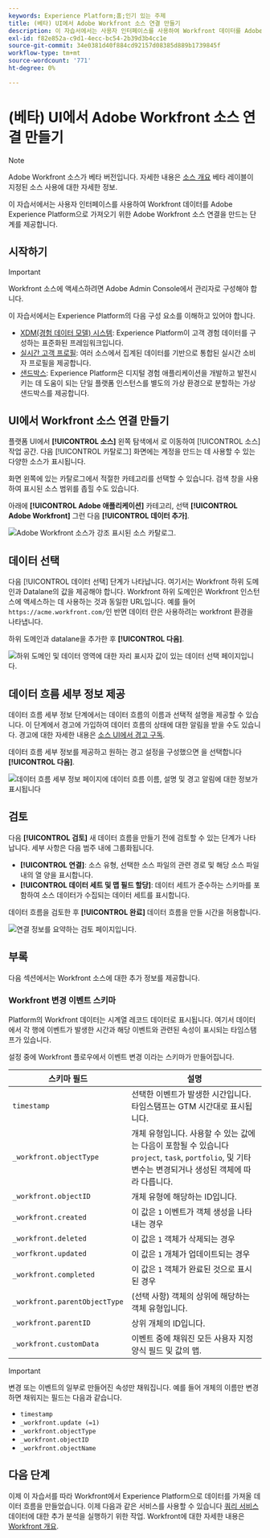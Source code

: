 ```yaml
---
keywords: Experience Platform;홈;인기 있는 주제
title: (베타) UI에서 Adobe Workfront 소스 연결 만들기
description: 이 자습서에서는 사용자 인터페이스를 사용하여 Workfront 데이터를 Adobe Experience Platform으로 가져오기 위한 Adobe Workfront 소스 연결을 만드는 단계를 제공합니다.
exl-id: f82e852a-c9d1-4ecc-bc54-2b39d3b4cc1e
source-git-commit: 34e0381d40f884cd92157d08385d889b1739845f
workflow-type: tm+mt
source-wordcount: '771'
ht-degree: 0%

---
```


# (베타) UI에서 Adobe Workfront 소스 연결 만들기

>[!NOTE]
>
>Adobe Workfront 소스가 베타 버전입니다. 자세한 내용은 [소스 개요](../../../../home.md#terms-and-conditions) 베타 레이블이 지정된 소스 사용에 대한 자세한 정보.

이 자습서에서는 사용자 인터페이스를 사용하여 Workfront 데이터를 Adobe Experience Platform으로 가져오기 위한 Adobe Workfront 소스 연결을 만드는 단계를 제공합니다.

## 시작하기

>[!IMPORTANT]
>
>Workfront 소스에 액세스하려면 Adobe Admin Console에서 관리자로 구성해야 합니다.

이 자습서에서는 Experience Platform의 다음 구성 요소를 이해하고 있어야 합니다.

* [XDM(경험 데이터 모델) 시스템](../../../../../xdm/home.md): Experience Platform이 고객 경험 데이터를 구성하는 표준화된 프레임워크입니다.
* [실시간 고객 프로필](../../../../../profile/home.md): 여러 소스에서 집계된 데이터를 기반으로 통합된 실시간 소비자 프로필을 제공합니다.
* [샌드박스](../../../../../sandboxes/home.md): Experience Platform은 디지털 경험 애플리케이션을 개발하고 발전시키는 데 도움이 되는 단일 플랫폼 인스턴스를 별도의 가상 환경으로 분할하는 가상 샌드박스를 제공합니다.

## UI에서 Workfront 소스 연결 만들기

플랫폼 UI에서 **[!UICONTROL 소스]** 왼쪽 탐색에서 로 이동하여 [!UICONTROL 소스] 작업 공간. 다음 [!UICONTROL 카탈로그] 화면에는 계정을 만드는 데 사용할 수 있는 다양한 소스가 표시됩니다.

화면 왼쪽에 있는 카탈로그에서 적절한 카테고리를 선택할 수 있습니다. 검색 창을 사용하여 표시된 소스 범위를 좁힐 수도 있습니다.

아래에 **[!UICONTROL Adobe 애플리케이션]** 카테고리, 선택 **[!UICONTROL Adobe Workfront]** 그런 다음 **[!UICONTROL 데이터 추가]**.

![Adobe Workfront 소스가 강조 표시된 소스 카탈로그.](../../../../images/tutorials/create/workfront/catalog.png)

## 데이터 선택

다음 [!UICONTROL 데이터 선택] 단계가 나타납니다. 여기서는 Workfront 하위 도메인과 Datalane의 값을 제공해야 합니다. Workfront 하위 도메인은 Workfront 인스턴스에 액세스하는 데 사용하는 것과 동일한 URL입니다. 예를 들어 `https://acme.workfront.com/`인 반면 데이터 란은 사용하려는 workfront 환경을 나타냅니다.

하위 도메인과 datalane을 추가한 후 **[!UICONTROL 다음]**.

![하위 도메인 및 데이터 영역에 대한 자리 표시자 값이 있는 데이터 선택 페이지입니다.](../../../../images/tutorials/create/workfront/select-data.png)

## 데이터 흐름 세부 정보 제공

데이터 흐름 세부 정보 단계에서는 데이터 흐름의 이름과 선택적 설명을 제공할 수 있습니다. 이 단계에서 경고에 가입하여 데이터 흐름의 상태에 대한 알림을 받을 수도 있습니다. 경고에 대한 자세한 내용은 [소스 UI에서 경고 구독](../../alerts.md).

데이터 흐름 세부 정보를 제공하고 원하는 경고 설정을 구성했으면 을 선택합니다 **[!UICONTROL 다음]**.

![데이터 흐름 세부 정보 페이지에 데이터 흐름 이름, 설명 및 경고 알림에 대한 정보가 표시됩니다](../../../../images/tutorials/create/workfront/dataflow-detail.png)

## 검토

다음 **[!UICONTROL 검토]** 새 데이터 흐름을 만들기 전에 검토할 수 있는 단계가 나타납니다. 세부 사항은 다음 범주 내에 그룹화됩니다.

* **[!UICONTROL 연결]**: 소스 유형, 선택한 소스 파일의 관련 경로 및 해당 소스 파일 내의 열 양을 표시합니다.
* **[!UICONTROL 데이터 세트 및 맵 필드 할당]**: 데이터 세트가 준수하는 스키마를 포함하여 소스 데이터가 수집되는 데이터 세트를 표시합니다.

데이터 흐름을 검토한 후 **[!UICONTROL 완료]** 데이터 흐름을 만들 시간을 허용합니다.

![연결 정보를 요약하는 검토 페이지입니다.](../../../../images/tutorials/create/workfront/review.png)

## 부록

다음 섹션에서는 Workfront 소스에 대한 추가 정보를 제공합니다.

### Workfront 변경 이벤트 스키마

Platform의 Workfront 데이터는 시계열 레코드 데이터로 표시됩니다. 여기서 데이터에서 각 행에 이벤트가 발생한 시간과 해당 이벤트와 관련된 속성이 표시되는 타임스탬프가 있습니다.

설정 중에 Workfront 플로우에서 이벤트 변경 이라는 스키마가 만들어집니다.

| 스키마 필드 | 설명 |
| --- | --- |
| `timestamp` | 선택한 이벤트가 발생한 시간입니다. 타임스탬프는 GTM 시간대로 표시됩니다. |
| `_workfront.objectType` | 개체 유형입니다. 사용할 수 있는 값에는 다음이 포함될 수 있습니다 `project`, `task`, `portfolio`, 및 기타 변수는 변경되거나 생성된 객체에 따라 다릅니다. |
| `_workfront.objectID` | 개체 유형에 해당하는 ID입니다. |
| `_workfront.created` | 이 값은 `1` 이벤트가 객체 생성을 나타내는 경우 |
| `_workfront.deleted` | 이 값은 `1` 객체가 삭제되는 경우 |
| `_worfkront.updated` | 이 값은 `1` 개체가 업데이트되는 경우 |
| `_workfront.completed` | 이 값은 `1` 객체가 완료된 것으로 표시된 경우 |
| `_workfront.parentObjectType` | (선택 사항) 객체의 상위에 해당하는 객체 유형입니다. |
| `_workfront.parentID` | 상위 개체의 ID입니다. |
| `_workfront.customData` | 이벤트 중에 채워진 모든 사용자 지정 양식 필드 및 값의 맵. |

>[!IMPORTANT]
>
>변경 또는 이벤트의 일부로 만들어진 속성만 채워집니다. 예를 들어 개체의 이름만 변경하면 채워지는 필드는 다음과 같습니다.<ul><li>`timestamp`</li><li>`_workfront.update (=1)`</li><li>`_workfront.objectType`</li><li>`_workfront.objectID`</li><li>`_workfront.objectName`</li></ul>

## 다음 단계

이제 이 자습서를 따라 Workfront에서 Experience Platform으로 데이터를 가져올 데이터 흐름을 만들었습니다. 이제 다음과 같은 서비스를 사용할 수 있습니다 [쿼리 서비스](../../../../../query-service/home.md) 데이터에 대한 추가 분석을 실행하기 위한 작업. Workfront에 대한 자세한 내용은 [Workfront 개요](../../../../connectors/adobe-applications/workfront.md).
